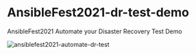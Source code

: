 # AnsibleFest2021-dr-test-demo

AnsibleFest2021 Automate your Disaster Recovery Test Demo

![ansiblefest2021-automate-dr-test](https://github.com/jopaik/dr-test-demo/blob/main/images/dr-demo-1.png)
